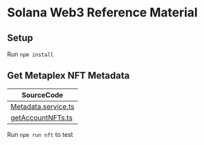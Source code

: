 # Solana Web3 Reference Material

## Setup

Run `npm install`

## Get Metaplex NFT Metadata

| SourceCode |
| --- | 
| [Metadata.service.ts](helper/Metadata.service.ts) |
| [getAccountNFTs.ts](src/get-account-nfts/getAccountNFTs.ts) |

Run `npm run nft` to test